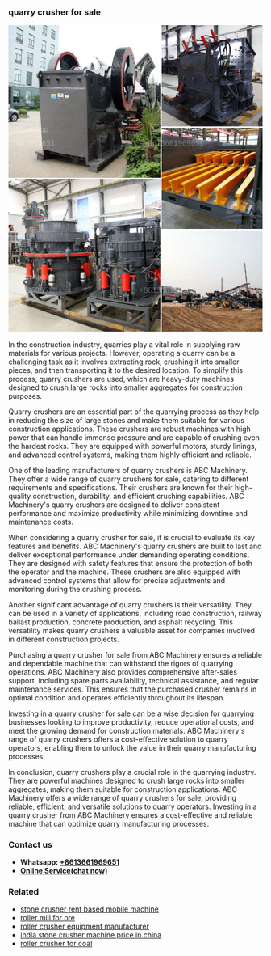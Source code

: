 <h3>quarry crusher for sale</h3><img src='1703042357.jpg' alt=''><p>In the construction industry, quarries play a vital role in supplying raw materials for various projects. However, operating a quarry can be a challenging task as it involves extracting rock, crushing it into smaller pieces, and then transporting it to the desired location. To simplify this process, quarry crushers are used, which are heavy-duty machines designed to crush large rocks into smaller aggregates for construction purposes.</p><p>Quarry crushers are an essential part of the quarrying process as they help in reducing the size of large stones and make them suitable for various construction applications. These crushers are robust machines with high power that can handle immense pressure and are capable of crushing even the hardest rocks. They are equipped with powerful motors, sturdy linings, and advanced control systems, making them highly efficient and reliable.</p><p>One of the leading manufacturers of quarry crushers is ABC Machinery. They offer a wide range of quarry crushers for sale, catering to different requirements and specifications. Their crushers are known for their high-quality construction, durability, and efficient crushing capabilities. ABC Machinery's quarry crushers are designed to deliver consistent performance and maximize productivity while minimizing downtime and maintenance costs.</p><p>When considering a quarry crusher for sale, it is crucial to evaluate its key features and benefits. ABC Machinery's quarry crushers are built to last and deliver exceptional performance under demanding operating conditions. They are designed with safety features that ensure the protection of both the operator and the machine. These crushers are also equipped with advanced control systems that allow for precise adjustments and monitoring during the crushing process.</p><p>Another significant advantage of quarry crushers is their versatility. They can be used in a variety of applications, including road construction, railway ballast production, concrete production, and asphalt recycling. This versatility makes quarry crushers a valuable asset for companies involved in different construction projects.</p><p>Purchasing a quarry crusher for sale from ABC Machinery ensures a reliable and dependable machine that can withstand the rigors of quarrying operations. ABC Machinery also provides comprehensive after-sales support, including spare parts availability, technical assistance, and regular maintenance services. This ensures that the purchased crusher remains in optimal condition and operates efficiently throughout its lifespan.</p><p>Investing in a quarry crusher for sale can be a wise decision for quarrying businesses looking to improve productivity, reduce operational costs, and meet the growing demand for construction materials. ABC Machinery's range of quarry crushers offers a cost-effective solution to quarry operators, enabling them to unlock the value in their quarry manufacturing processes.</p><p>In conclusion, quarry crushers play a crucial role in the quarrying industry. They are powerful machines designed to crush large rocks into smaller aggregates, making them suitable for construction applications. ABC Machinery offers a wide range of quarry crushers for sale, providing reliable, efficient, and versatile solutions to quarry operators. Investing in a quarry crusher from ABC Machinery ensures a cost-effective and reliable machine that can optimize quarry manufacturing processes.</p><h3>Contact us</h3><ul><li><strong>Whatsapp:&nbsp;<a href="https://wa.me/8613661969651">+8613661969651</a></strong></li><li><a href="https://swt.shibang-china.com/?git&amp;zhl&amp;quarry crusher for sale"><strong>Online Service(chat now)</strong></a></li></ul><h3>Related</h3><ul><li><a href='stone crusher rent based mobile machine.md'>stone crusher rent based mobile machine</a></li><li><a href='roller mill for ore.md'>roller mill for ore</a></li><li><a href='roller crusher equipment manufacturer.md'>roller crusher equipment manufacturer</a></li><li><a href='india stone crusher machine price in china.md'>india stone crusher machine price in china</a></li><li><a href='roller crusher for coal.md'>roller crusher for coal</a></li></ul>